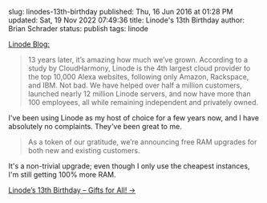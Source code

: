 slug: linodes-13th-birthday
published: Thu, 16 Jun 2016 at 01:28 PM
updated: Sat, 19 Nov 2022 07:49:36 
title: Linode's 13th Birthday 
author: Brian Schrader
status: publish
tags: linode


[Linode Blog:][1]

> 13 years later, it’s amazing how much we’ve grown. According to a study by
> CloudHarmony, Linode is the 4th largest cloud provider to the top 10,000
> Alexa websites, following only Amazon, Rackspace, and IBM. Not bad. We have
> helped over half a million customers, launched nearly 12 million Linode
> servers, and now have more than 100 employees, all while remaining
> independent and privately owned.

I've been using Linode as my host of choice for a few years now, and I have
absolutely no complaints. They've been great to me.

>  As a token of our gratitude, we’re announcing free RAM upgrades for both new
>  and existing customers. 

It's a non-trivial upgrade; even though I only use the cheapest instances, I'm
still getting 100% more RAM. 

[Linode’s 13th Birthday – Gifts for All! &#8594;][1]

[1]: https://blog.linode.com/2016/06/16/linodes-13th-birthday-gifts-for-all/
